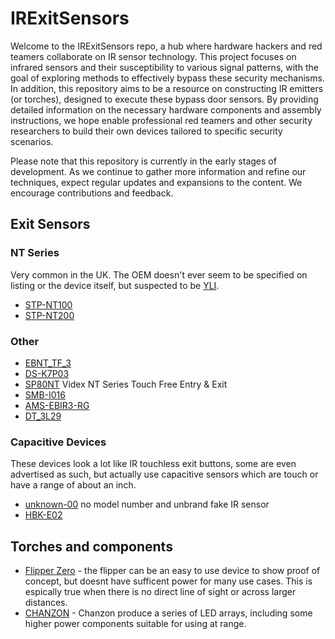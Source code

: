 # IRExitSensors

Welcome to the IRExitSensors repo, a hub where hardware hackers and red teamers collaborate on IR sensor technology. This project focuses on infrared sensors and their susceptibility to various signal patterns, with the goal of exploring methods to effectively bypass these security mechanisms. In addition, this repository aims to be a resource on constructing IR emitters (or torches), designed to execute these bypass door sensors. By providing detailed information on the necessary hardware components and assembly instructions, we hope enable professional red teamers and other security researchers to build their own devices tailored to specific security scenarios.

Please note that this repository is currently in the early stages of development. As we continue to gather more information and refine our techniques, expect regular updates and expansions to the content. We encourage contributions and feedback.

## Exit Sensors

### NT Series

Very common in the UK. The OEM doesn't ever seem to be specified on listing or the device itself, but suspected to be [YLI](https://www.yli.cn/en/product/Button/Infrared-Sensor/).

* [STP-NT100](nt100.md)
* [STP-NT200](nt200.md)

### Other

* [EBNT_TF_3](EBNT_TF_3.md)
* [DS-K7P03](ds-k7p03.md)
* [SP80NT](sp80nt.md) Videx NT Series Touch Free Entry & Exit
* [SMB-I016](smb-i016.md)
* [AMS-EBIR3-RG](ams-ebir3-rg.md)
* [DT_3L29](dt_3l29.md)

### Capacitive Devices

These devices look a lot like IR touchless exit buttons, some are even advertised as such, but actually use capacitive sensors which are touch or have a range of about an inch.

* [unknown-00](unknown-00.md) no model number and unbrand fake IR sensor
* [HBK-E02](hbk-e02.md) 

## Torches and components

* [Flipper Zero](https://docs.flipper.net/infrared) - the flipper can be an easy to use device to show proof of concept, but doesnt have sufficent power for many use cases. This is espically true when there is no direct line of sight or across larger distances.
* [CHANZON](chanzon.md) - Chanzon produce a series of LED arrays, including some higher power components suitable for using at range.